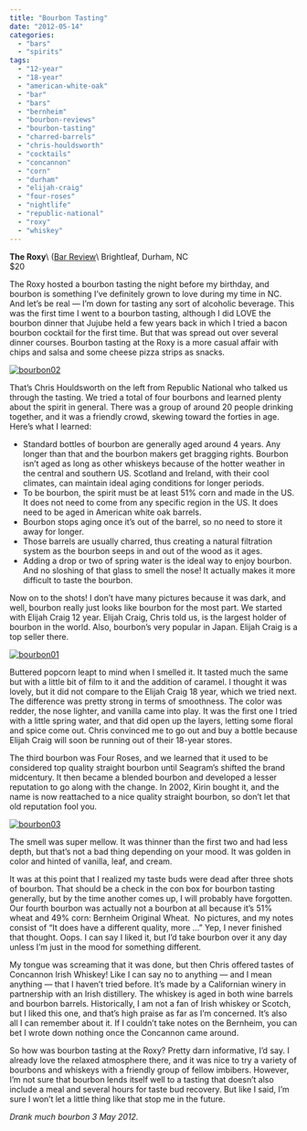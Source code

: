 ```yaml
---
title: "Bourbon Tasting"
date: "2012-05-14"
categories: 
  - "bars"
  - "spirits"
tags: 
  - "12-year"
  - "18-year"
  - "american-white-oak"
  - "bar"
  - "bars"
  - "bernheim"
  - "bourbon-reviews"
  - "bourbon-tasting"
  - "charred-barrels"
  - "chris-houldsworth"
  - "cocktails"
  - "concannon"
  - "corn"
  - "durham"
  - "elijah-craig"
  - "four-roses"
  - "nightlife"
  - "republic-national"
  - "roxy"
  - "whiskey"
---
```


**The Roxy**\ 
([Bar Review](https://thegourmez.com/blog/2011-12-09-the-roxy-review-and-yelps-mobsters-and-molls-party/)\ 
Brightleaf, Durham, NC\
$20

The Roxy hosted a bourbon tasting the night before my birthday, and bourbon is something I’ve definitely grown to love during my time in NC. And let’s be real — I’m down for tasting any sort of alcoholic beverage. This was the first time I went to a bourbon tasting, although I did LOVE the bourbon dinner that Jujube held a few years back in which I tried a bacon bourbon cocktail for the first time. But that was spread out over several dinner courses. Bourbon tasting at the Roxy is a more casual affair with chips and salsa and some cheese pizza strips as snacks.

[![](http://s3.amazonaws.com/thegourmez-wpmedia/2012/05/bourbon02.jpg "bourbon02")](http://s3.amazonaws.com/thegourmez-wpmedia/2012/05/bourbon02.jpg)

That’s Chris Houldsworth on the left from Republic National who talked us through the tasting. We tried a total of four bourbons and learned plenty about the spirit in general. There was a group of around 20 people drinking together, and it was a friendly crowd, skewing toward the forties in age. Here’s what I learned:

- Standard bottles of bourbon are generally aged around 4 years. Any longer than that and the bourbon makers get bragging rights. Bourbon isn’t aged as long as other whiskeys because of the hotter weather in the central and southern US. Scotland and Ireland, with their cool climates, can maintain ideal aging conditions for longer periods.
- To be bourbon, the spirit must be at least 51% corn and made in the US. It does not need to come from any specific region in the US. It does need to be aged in American white oak barrels.
- Bourbon stops aging once it’s out of the barrel, so no need to store it away for longer.
- Those barrels are usually charred, thus creating a natural filtration system as the bourbon seeps in and out of the wood as it ages.
- Adding a drop or two of spring water is the ideal way to enjoy bourbon. And no sloshing of that glass to smell the nose! It actually makes it more difficult to taste the bourbon.

Now on to the shots! I don’t have many pictures because it was dark, and well, bourbon really just looks like bourbon for the most part. We started with Elijah Craig 12 year. Elijah Craig, Chris told us, is the largest holder of bourbon in the world. Also, bourbon’s very popular in Japan. Elijah Craig is a top seller there.

[![](http://s3.amazonaws.com/thegourmez-wpmedia/2012/05/bourbon01.jpg "bourbon01")](http://s3.amazonaws.com/thegourmez-wpmedia/2012/05/bourbon01.jpg)

Buttered popcorn leapt to mind when I smelled it. It tasted much the same but with a little bit of film to it and the addition of caramel. I thought it was lovely, but it did not compare to the Elijah Craig 18 year, which we tried next. The difference was pretty strong in terms of smoothness. The color was redder, the nose lighter, and vanilla came into play. It was the first one I tried with a little spring water, and that did open up the layers, letting some floral and spice come out. Chris convinced me to go out and buy a bottle because Elijah Craig will soon be running out of their 18-year stores.

The third bourbon was Four Roses, and we learned that it used to be considered top quality straight bourbon until Seagram’s shifted the brand midcentury. It then became a blended bourbon and developed a lesser reputation to go along with the change. In 2002, Kirin bought it, and the name is now reattached to a nice quality straight bourbon, so don’t let that old reputation fool you.

[![](http://s3.amazonaws.com/thegourmez-wpmedia/2012/05/bourbon03.jpg "bourbon03")](http://s3.amazonaws.com/thegourmez-wpmedia/2012/05/bourbon03.jpg)

The smell was super mellow. It was thinner than the first two and had less depth, but that’s not a bad thing depending on your mood. It was golden in color and hinted of vanilla, leaf, and cream.

It was at this point that I realized my taste buds were dead after three shots of bourbon. That should be a check in the con box for bourbon tasting generally, but by the time another comes up, I will probably have forgotten. Our fourth bourbon was actually not a bourbon at all because it’s 51% wheat and 49% corn: Bernheim Original Wheat.  No pictures, and my notes consist of “It does have a different quality, more …” Yep, I never finished that thought. Oops. I can say I liked it, but I’d take bourbon over it any day unless I’m just in the mood for something different.

My tongue was screaming that it was done, but then Chris offered tastes of Concannon Irish Whiskey! Like I can say no to anything — and I mean anything — that I haven’t tried before. It’s made by a Californian winery in partnership with an Irish distillery. The whiskey is aged in both wine barrels and bourbon barrels. Historically, I am not a fan of Irish whiskey or Scotch, but I liked this one, and that’s high praise as far as I’m concerned. It’s also all I can remember about it. If I couldn’t take notes on the Bernheim, you can bet I wrote down nothing once the Concannon came around.

So how was bourbon tasting at the Roxy? Pretty darn informative, I’d say. I already love the relaxed atmosphere there, and it was nice to try a variety of bourbons and whiskeys with a friendly group of fellow imbibers. However, I’m not sure that bourbon lends itself well to a tasting that doesn’t also include a meal and several hours for taste bud recovery. But like I said, I’m sure I won’t let a little thing like that stop me in the future.

_Drank much bourbon 3 May 2012._

